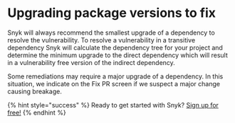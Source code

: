 # Upgrading package versions to fix

Snyk will always recommend the smallest upgrade of a dependency to resolve the vulnerability. To resolve a vulnerability in a transitive dependency Snyk will calculate the dependency tree for your project and determine the minimum upgrade to the direct dependency which will result in a vulnerability free version of the indirect dependency.

Some remediations may require a major upgrade of a dependency. In this situation, we indicate on the Fix PR screen if we suspect a major change causing breakage.

{% hint style="success" %}
Ready to get started with Snyk? [Sign up for free!](https://snyk.io/login?cta=sign-up&loc=footer&page=support_docs_page)
{% endhint %}

